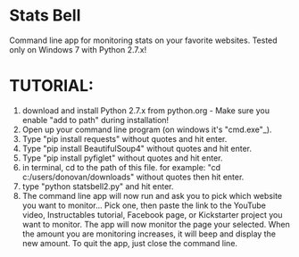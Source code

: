 # Stats Bell
Command line app for monitoring stats on your favorite websites.
Tested only on Windows 7 with Python 2.7.x!
# TUTORIAL:
1. download and install Python 2.7.x from python.org  - Make sure you enable "add to path" during installation!
2. Open up your command line program (on windows it's "cmd.exe"_).
3. Type "pip install requests" without quotes and hit enter.
4. Type "pip install BeautifulSoup4" without quotes and hit enter.
5. Type "pip install pyfiglet" without quotes and hit enter.
6. in terminal, cd to the path of this file. for example: "cd c:/users/donovan/downloads" without quotes then hit enter.
7. type "python statsbell2.py" and hit enter.
8. The command line app will now run and ask you to pick which website you want to monitor...
Pick one, then paste the link to the YouTube video, Instructables tutorial, Facebook page, or Kickstarter project you want to monitor.
The app will now monitor the page your selected. When the amount you are monitoring increases, it will beep and display the new amount.
To quit the app, just close the command line.

